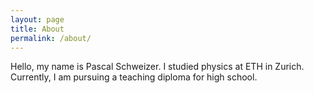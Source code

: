 ```yaml
---
layout: page
title: About
permalink: /about/
---
```


Hello, my name is Pascal Schweizer.
I studied physics at ETH in Zurich.
Currently, I am pursuing a teaching diploma for high school.
